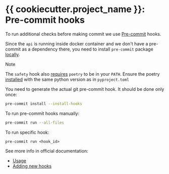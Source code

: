 # {{ cookiecutter.project_name }}: Pre-commit hooks #

To run additional checks before making commit we use [Pre-commit](https://pre-commit.com/) hooks.


Since the `api` is running inside docker container and we don't have a pre-commit as a dependency there, you need to 
install `pre-commit` package [locally](https://pre-commit.com/#install).

> [!NOTE]  
> The `safety` hook also [requires](https://github.com/Lucas-C/pre-commit-hooks-safety?tab=readme-ov-file#supported-files) `poetry` to be in your `PATH`.
> Ensure the poetry [installed](https://python-poetry.org/docs/#installation) with the same python version as in `pyproject.toml`

You need to generate the actual git pre-commit hook. It should be done only once:

```bash
pre-commit install --install-hooks
```

To run pre-commit hooks manually:

```bash
pre-commit run --all-files
```

To run specific hook:

```
pre-commit run <hook_id>
```

See more info in official documentation:

* [Usage](https://pre-commit.com/#usage)
* [Adding new hooks](https://pre-commit.com/#plugins)
